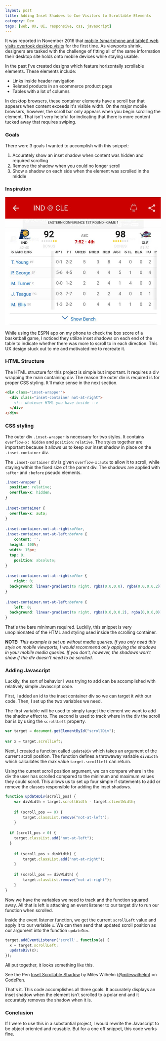 ```yaml
---
layout: post
title: Adding Inset Shadows to Cue Visitors to Scrollable Elements
category: Dev
tags: [web, UX, UI, responsive, css, javascript]
---
```


It was reported in November 2016 that [mobile (smartphone and tablet) web visits overtook desktop visits](http://gs.statcounter.com/press/mobile-and-tablet-internet-usage-exceeds-desktop-for-first-time-worldwide) for the first time. As viewports shrink, designers are tasked with the challenge of fitting all of the same information their desktop site holds onto mobile devices while staying usable.

In the past I've created designs which feature horizontally scrollable elements. These elements include:

- Links inside header navigation
- Related products in an ecommerce product page
- Tables with a lot of columns

In desktop browsers, these container elements have a scroll bar that appears when content exceeds it's visible width. On the major mobile browsers, however, the scroll bar only appears when you begin scrolling the element. That isn't very helpful for indicating that there is more content tucked away that requires swiping.

### Goals

There were 3 goals I wanted to accomplish with this snippet:

1. Accurately show an inset shadow when content was hidden and required scrolling
2. Remove the shadow when you could no longer scroll
3. Show a shadow on each side when the element was scrolled in the middle

### Inspiration

![ESPN Box Score inset shadow inspiration](https://raw.githubusercontent.com/mileswilhelm/mileswilhelm.github.io/master/images/espn-box-scores.jpg "ESPN Box Score inset shadow inspiration")

While using the ESPN app on my phone to check the box score of a basketball game, I noticed they utilize inset shadows on each end of the table to indicate whether there was more to scroll to in each direction. This UX design stuck out to me and motivated me to recreate it.

### HTML Structure

The HTML structure for this project is simple but important. It requires a div wrapping the main containing div. The reason the outer div is required is for proper CSS styling. It'll make sense in the next section.

```html
<div class="inset-wrapper">
  <div class="inset-container not-at-right">
    <!-- whatever HTML you have inside -->
  </div>
</div>
```

### CSS styling

The outer div `.inset-wrapper` is necessary for two styles. It contains `overflow-x: hidden` and `position:relative`. The styles together are important because it allows us to keep our inset shadow in place on the `.inset-container` div.

The `.inset-container` div is given `overflow-x:auto` to allow it to scroll, while staying within the fixed size of the parent div. The shadows are applied with `:after` and `:before` pseudo elements.

```css
.inset-wrapper {
  position: relative;
  overflow-x: hidden;
}

.inset-container {
  overflow-x: auto;
}

.inset-container.not-at-right:after,
.inset-container.not-at-left:before {
	content: '';
  height: 100%;
  width: 15px;
  top: 0;
	position: absolute;
}

.inset-container.not-at-right:after {
	right: 0;
  background: linear-gradient(to right, rgba(0,0,0,0), rgba(0,0,0,0.2));
}

.inset-container.not-at-left:before {
	left: 0;
  background: linear-gradient(to right, rgba(0,0,0,0.2), rgba(0,0,0,0));
}
```

That's the bare minimum required. Luckily, this snippet is very unopinionated of the HTML and styling used inside the scrolling container.

**NOTE:** *This example is set up without media queries. If you only need this style on mobile viewports, I would recommend only applying the shadows in your mobile media queries. If you don't, however, the shadows won't show if the div doesn't need to be scrolled.*

### Adding Javascript

Luckily, the sort of behavior I was trying to add can be accomplished with relatively simple Javascript code.

First, I added an id to the inset container div so we can target it with our code. Then, I set up the two variables we need.

The first variable will be used to simply target the element we want to add the shadow effect to. The second is used to track where in the div the scroll bar is by using the `scrollLeft` property.

```javascript
var target = document.getElementById("scrollDiv");

var x = target.scrollLeft;
```

Next, I created a function called `updateDiv` which takes an argument of the current scroll position. The function defines a throwaway variable `divWidth` which calculates the max value `target.scrollLeft` can return.

Using the current scroll position argument, we can compare where in the div the user has scrolled compared to the minimum and maximum values they could scroll. This allows us to set up four simple if statements to add or remove the classes responsible for adding the inset shadows.

```javascript
function updateDiv(scroll_pos) {
	var divWidth = target.scrollWidth - target.clientWidth;

	if (scroll_pos == 0) {
		target.classList.remove("not-at-left");
	}

  if (scroll_pos > 0) {
    target.classList.add("not-at-left");
  }

	if (scroll_pos < divWidth) {
		target.classList.add("not-at-right");
	}

	if (scroll_pos == divWidth) {
		target.classList.remove("not-at-right");
	}
}
```

Now we have the variables we need to track and the function squared away. All that is left is attaching an event listener to our target div to run our function when scrolled.

Inside the event listener function, we get the current `scrollLeft` value and apply it to our variable `x`. We can then send that updated scroll position as our argument into the function `updateDiv`.

```javascript
target.addEventListener('scroll', function(e) {
  x = target.scrollLeft;
  updateDiv(x);
});
```

All put together, it looks something like this.

<p data-height="481" data-theme-id="0" data-slug-hash="XRbmBy" data-default-tab="html,result" data-user="mileswilhelm" data-embed-version="2" data-pen-title="Inset Scrollable Shadow" data-preview="true" class="codepen">See the Pen <a href="https://codepen.io/mileswilhelm/pen/XRbmBy/">Inset Scrollable Shadow</a> by Miles Wilhelm (<a href="http://codepen.io/mileswilhelm">@mileswilhelm</a>) on <a href="http://codepen.io">CodePen</a>.</p>
<script async src="https://production-assets.codepen.io/assets/embed/ei.js"></script>

That's it. This code accomplishes all three goals. It accurately displays an inset shadow when the element isn't scrolled to a polar end and it accurately removes the shadow when it is.

### Conclusion

If I were to use this in a substantial project, I would rewrite the Javascript to be object oriented and reusable. But for a one off snippet, this code works fine.
